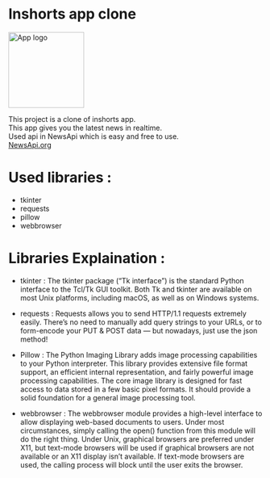 # Inshorts app clone

<img src="https://cdn-icons-png.flaticon.com/512/7960/7960551.png" alt="App logo"
style="width:150px;height:150px;">

This project is a clone of inshorts app.<br>
This app gives you the latest news in realtime.<br>
Used api in NewsApi which is easy and free to use.<br>
<a href = 'https://newsapi.org/'>NewsApi.org</a>

# Used libraries :
- tkinter
- requests
- pillow
- webbrowser

# Libraries Explaination :
- tkinter : The tkinter package (“Tk interface”) is the standard Python interface to the Tcl/Tk GUI toolkit.
Both Tk and tkinter are available on most Unix platforms, including macOS, as well as on Windows systems.

- requests : Requests allows you to send HTTP/1.1 requests extremely easily. There’s no need to manually add
query strings to your URLs, or to form-encode your PUT & POST data — but nowadays, just use the json method!

- Pillow : The Python Imaging Library adds image processing capabilities to your Python interpreter.
This library provides extensive file format support, an efficient internal representation, and fairly 
powerful image processing capabilities. The core image library is designed for fast access to data stored in a few 
basic pixel formats. It should provide a solid foundation for a general image processing tool.

- webbrowser : The webbrowser module provides a high-level interface to allow displaying web-based documents to users. 
Under most circumstances, simply calling the open() function from this module will do the right thing. Under Unix, graphical 
browsers are preferred under X11, but text-mode browsers will be used if graphical browsers are not available or an X11 display isn’t available. 
If text-mode browsers are used, the calling process will block until the user exits the browser.

